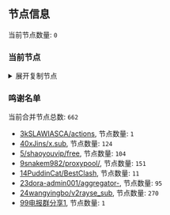 
## 节点信息
当前节点数量: `0`
### 当前节点
<details>
  <summary>展开复制节点</summary>

    

</details>

### 鸣谢名单
当前合并节点总数: `662`
- [3kSLAWIASCA/actions](https://github.com/kSLAWIASCA/actions), 节点数量: `1`
- [40xJins/x.sub](https://github.com/0xJins/x.sub), 节点数量: `124`
- [5/shaoyouvip/free](https://github.com/shaoyouvip/free), 节点数量: `104`
- [9snakem982/proxypool/](https://github.com/snakem982/proxypool/), 节点数量: `151`
- [14PuddinCat/BestClash](https://github.com/PuddinCat/BestClash), 节点数量: `11`
- [23dora-admin001/aggregator-](https://github.com/dora-admin001/aggregator-), 节点数量: `95`
- [24wangyingbo/v2rayse_sub](https://github.com/wangyingbo/v2rayse_sub), 节点数量: `270`
- [99电报群分享1](https://github.com/cdddbc/getAirport), 节点数量: `1`


